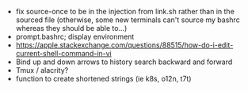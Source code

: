 - fix source-once to be in the injection from link.sh rather than in the sourced
  file (otherwise, some new terminals can't source my bashrc whereas they should
  be able to...)
- prompt.bashrc; display environment
- https://apple.stackexchange.com/questions/88515/how-do-i-edit-current-shell-command-in-vi
- Bind up and down arrows to history search backward and forward
- Tmux / alacrity?
- function to create shortened strings (ie k8s, o12n, t7t)
